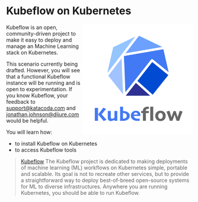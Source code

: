 # Kubeflow on Kubernetes #

<img align="right" src="./assets/kubeflow.jpg" width="300">

Kubeflow is an open, community-driven project to make it easy to deploy and manage an Machine Learning stack on Kubernetes.

This scenario currently being drafted. However, you will see that a functional Kubeflow instance will be running and is open to experimentation. If you know Kubeflow, your feedback to support@katacoda.com and jonathan.johnson@dijure.com would be helpful.

You will learn how:

- to install Kubeflow on Kubernetes
- to access Kubeflow tools

> [Kubeflow](https://www.kubeflow.org/) The Kubeflow project is dedicated to making deployments of machine learning (ML) workflows on Kubernetes simple, portable and scalable. Its goal is not to recreate other services, but to provide a straightforward way to deploy best-of-breed open-source systems for ML to diverse infrastructures. Anywhere you are running Kubernetes, you should be able to run Kubeflow.
